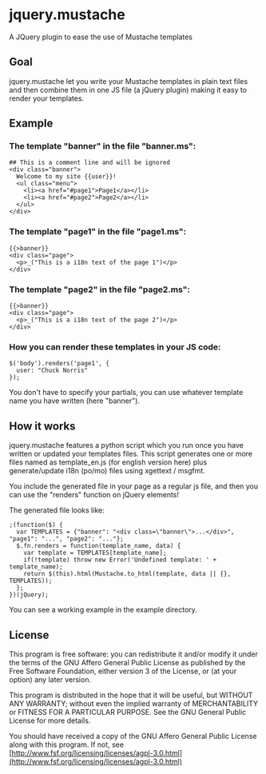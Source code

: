 # jquery.mustache
A JQuery plugin to ease the use of Mustache templates

## Goal

jquery.mustache let you write your Mustache templates in plain text files and
then combine them in one JS file (a jQuery plugin) making it easy to render your 
templates.


## Example

### The template "banner" in the file "banner.ms":
    ## This is a comment line and will be ignored
    <div class="banner">
      Welcome to my site {{user}}!
      <ul class="menu">
        <li><a href="#page1">Page1</a></li>
        <li><a href="#page2">Page2</a></li>
      </ul>
    </div>

### The template "page1" in the file "page1.ms":
    {{>banner}}
    <div class="page">
      <p>_("This is a i18n text of the page 1")</p>
    </div>

### The template "page2" in the file "page2.ms":
    {{>banner}}
    <div class="page">
      <p>_("This is a i18n text of the page 2")</p>
    </div>

### How you can render these templates in your JS code:
    $('body').renders('page1', {
      user: "Chuck Norris"
    });


You don't have to specify your partials, you can use whatever template
name you have written (here "banner").


## How it works
jquery.mustache features a python script which you run once you have written 
or updated your templates files. This script generates one or more files named
as template_en.js (for english version here) plus generate/update i18n (po/mo) 
files using xgettext / msgfmt.

You include the generated file in your page as a regular js file, and then you
can use the "renders" function on jQuery elements!

The generated file looks like:

    ;(function($) {
      var TEMPLATES = {"banner": "<div class=\"banner\">...</div>", "page1": "...", "page2": "..."};
      $.fn.renders = function(template_name, data) {
        var template = TEMPLATES[template_name];
        if(!template) throw new Error('Undefined template: ' + template_name);
        return $(this).html(Mustache.to_html(template, data || {}, TEMPLATES));
      };
    })(jQuery);

You can see a working example in the example directory.

## License

This program is free software: you can redistribute it and/or modify
it under the terms of the GNU Affero General Public License as published by
the Free Software Foundation, either version 3 of the License, or
(at your option) any later version.

This program is distributed in the hope that it will be useful,
but WITHOUT ANY WARRANTY; without even the implied warranty of
MERCHANTABILITY or FITNESS FOR A PARTICULAR PURPOSE.  See the
GNU General Public License for more details.

You should have received a copy of the GNU Affero General Public License
along with this program.  If not, see [http://www.fsf.org/licensing/licenses/agpl-3.0.html](http://www.fsf.org/licensing/licenses/agpl-3.0.html)

